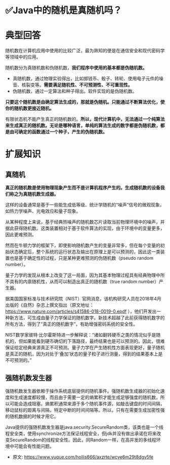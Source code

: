 # ✅Java中的随机是真随机吗？
<!--page header-->

<a name="Bw5g8"></a>
# 典型回答

随机数在计算机应用中使用的比较广泛，最为熟知的便是在通信安全和现代密码学等领域中的应用。

随机数分为真随机数和伪随机数，**我们程序中使用的基本都是伪随机数。**

- 真随机数，通过物理实验得出，比如掷钱币、骰子、转轮、使用电子元件的噪音、核裂变等。**需要满足随机性、不可预测性、不可重现性。**
- 伪随机数，通过一定算法和种子得出。软件实现的是伪随机数。


**只要这个随机数是由确定算法生成的，那就是伪随机。只能通过不断算法优化，使你的随机数更接近随机。**

有限状态机不能产生真正的随机数的。**所以，现代计算机中，无法通过一个纯算法来生成真正的随机数。无论是哪种语言，单纯的算法生成的数字都是伪随机数，都是由可确定的函数通过一个种子，产生的伪随机数。**

<a name="PpTEp"></a>
# 扩展知识

<a name="HgLrD"></a>
## 真随机

**真正的随机数是使用物理现象产生而不是计算机程序产生的。生成随机数的设备我们称之为真随机数生成器。**

这样的设备通常是基于一些能生成低等级、统计学随机的“噪声”信号的微观现象，如热力学噪声、光电效应和量子现象。

从某种程度上来说，基于经典热噪声的随机数芯片读取当前物理环境中的噪声，并据此获得随机数。这类装置相对于基于软件算法的实现，由于环境中的变量更多，因此更难预测。

然而在牛顿力学的框架下，即使影响随机数产生的变量非常多，但在每个变量的初始状态确定后，整个系统的运行状态及输出在原理上是可以预测的，因此这一类装置也是基于确定性的过程，只是某种更难预测的伪随机数（pseudo random number）。

量子力学的发现从根本上改变了这一局面，因为其基本物理过程具有经典物理中所不具有的内禀随机性，从而可以制造出真正的随机数（true random number）产生器。

据美国国家标准与技术研究院（NIST）官网消息，该机构研究人员在2018年4月出版的《自然》杂志上撰文指出（原文地址：https://www.nature.com/articles/s41586-018-0019-0.epdf ），他们开发出一种新方法，可生成由量子力学保证的随机数字。新技术超越了此前获得随机数字的所有方法，得到了“真正的随机数字”，有助增强密码系统的安全性。

NIST数学家彼特·比尔霍斯特进一步解释说：“诸如翻转硬币之类的情况似乎是随机的，但如果能看到硬币确切的下落路径，最终结果也是可以预测的。因此，很难保证给定经典来源真正不可预测。量子力学在产生随机性方面表现更好，量子随机是真正的随机，因为对处于‘叠加’状态的量子粒子进行测量，得到的结果基本上是不可预测的。”


<a name="jGsRk"></a>
## 强随机数发生器

强随机数发生器依赖于操作系统底层提供的随机事件。强随机数生成器的初始化速度和生成速度都较慢，而且由于需要一定的熵累积才能生成足够强度的随机数，所以可能会造成阻塞。熵累积通常来源于多个随机事件源，如敲击键盘的时间间隔，移动鼠标的距离与间隔，特定中断的时间间隔等。所以，只有在需要生成加密性强的随机数据的时候才用它。

Java提供的强随机数发生器是java.security.SecureRandom类，该类也是一个线程安全类，使用synchronize方法保证线程安全，但jdk并没有做出承诺在将来改变SecureRandom的线程安全性。因此，同Random一样，在高并发的多线程环境中可能会有性能问题。


<!--page footer-->
- 原文: <https://www.yuque.com/hollis666/axzrte/wcye6m29t8dgy5fe>